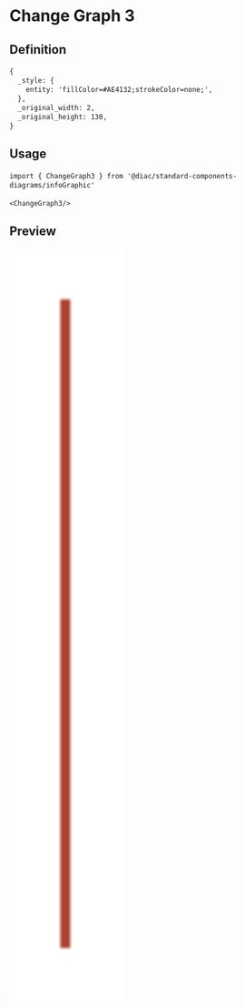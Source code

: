 # Change Graph 3

## Definition

```
{
  _style: { 
    entity: 'fillColor=#AE4132;strokeColor=none;',
  },
  _original_width: 2,
  _original_height: 130,
}
```

## Usage

```
import { ChangeGraph3 } from '@diac/standard-components-diagrams/infoGraphic'

<ChangeGraph3/>
```

## Preview

<img src="./change-graph-3.png" width="200"/>
